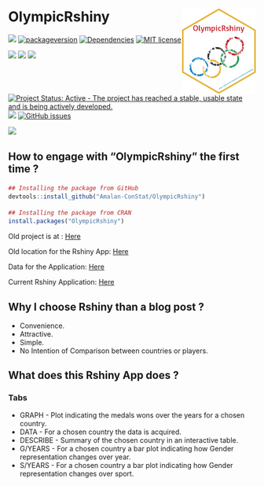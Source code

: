 
<!-- README.md is generated from README.Rmd. Please edit that file -->

# OlympicRshiny <img src="man/figures/logo.png" align="right" alt="" width="150" />

<!-- badges: start -->

[![](https://www.r-pkg.org/badges/version/OlympicRshiny)](https://cran.r-project.org/package=OlympicRshiny)
[![packageversion](https://img.shields.io/badge/Package%20version-1.0.0-orange.svg?style=flat-square)](commits/main)
[![Dependencies](https://tinyverse.netlify.com/badge/OlympicRshiny)](https://cran.r-project.org/package=OlympicRshiny)
[![MIT
license](https://img.shields.io/badge/License-MIT-blue.svg)](https://lbesson.mit-license.org/)

[![](http://cranlogs.r-pkg.org/badges/grand-total/OlympicRshiny?color=green)](https://cran.r-project.org/package=OlympicRshiny)
[![](http://cranlogs.r-pkg.org/badges/last-month/OlympicRshiny?color=green)](https://cran.r-project.org/package=OlympicRshiny)
[![](http://cranlogs.r-pkg.org/badges/last-week/OlympicRshiny?color=green)](https://cran.r-project.org/package=OlympicRshiny)

[![Project Status: Active - The project has reached a stable, usable
state and is being actively
developed.](https://www.repostatus.org/badges/latest/active.svg)](https://www.repostatus.org/#active)
[![](https://img.shields.io/badge/lifecycle-stable-brightgreen.svg)](https://lifecycle.r-lib.org/articles/stages.html#stable)
[![GitHub
issues](https://img.shields.io/github/issues/Amalan-ConStat/OlympicRshiny.svg?style=popout)](https://github.com/Amalan-ConStat/OlympicRshiny/issues)

[![](https://img.shields.io/github/languages/code-size/Amalan-ConStat/OlympicRshiny.svg)](https://github.com/Amalan-ConStat/OlympicRshiny)

<!-- badges: end -->

## How to engage with “OlympicRshiny” the first time ?

``` r
## Installing the package from GitHub
devtools::install_github("Amalan-ConStat/OlympicRshiny")

## Installing the package from CRAN
install.packages("OlympicRshiny")
```

Old project is at :
[Here](https://github.com/Amalan-ConStat/Olympic-Data-Rshiny-)

Old location for the Rshiny App:
[Here](https://amalan-con-stat.shinyapps.io/olympic/)

Data for the Application:
[Here](https://www.kaggle.com/heesoo37/120-years-of-olympic-history-athletes-and-results)

Current Rshiny Application:
[Here](https://amalan-con-stat.shinyapps.io/OlympicRshiny/)

## Why I choose Rshiny than a blog post ?

- Convenience.
- Attractive.
- Simple.
- No Intention of Comparison between countries or players.

## What does this Rshiny App does ?

### Tabs

- GRAPH - Plot indicating the medals wons over the years for a chosen
  country.
- DATA - For a chosen country the data is acquired.
- DESCRIBE - Summary of the chosen country in an interactive table.
- G/YEARS - For a chosen country a bar plot indicating how Gender
  representation changes over year.
- S/YEARS - For a chosen country a bar plot indicating how Gender
  representation changes over sport.
